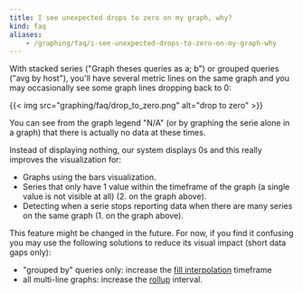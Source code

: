 ```yaml
---
title: I see unexpected drops to zero on my graph, why?
kind: faq
aliases:
    - /graphing/faq/i-see-unexpected-drops-to-zero-on-my-graph-why
---
```


With stacked series ("Graph theses queries as a; b") or grouped queries ("avg by host"), you'll have several metric lines on the same graph and you may occasionally see some graph lines dropping back to 0:

{{< img src="graphing/faq/drop_to_zero.png" alt="drop to zero"  >}}

You can see from the graph legend "N/A" (or by graphing the serie alone in a graph) that there is actually no data at these times.

Instead of displaying nothing, our system displays 0s and this really improves the visualization for:

* Graphs using the bars visualization.
* Series that only have 1 value within the timeframe of the graph (a single value is not visible at all) (2. on the graph above).
* Detecting when a serie stops reporting data when there are many series on the same graph (1. on the graph above).

This feature might be changed in the future. For now, if you find it confusing you may use the following solutions to reduce its visual impact (short data gaps only):

* "grouped by" queries only: increase the [fill interpolation][1] timeframe
* all multi-line graphs: increase the [rollup][1] interval.

[1]: /dashboards/functions/interpolation
